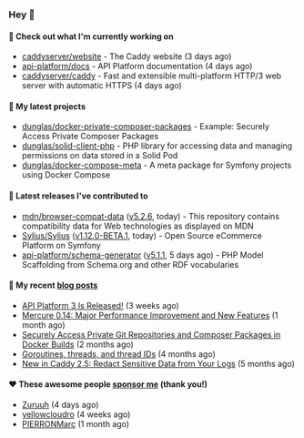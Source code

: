 ### Hey 👋

#### 👷 Check out what I'm currently working on

- [caddyserver/website](https://github.com/caddyserver/website) - The Caddy website (3 days ago)
- [api-platform/docs](https://github.com/api-platform/docs) - API Platform documentation (4 days ago)
- [caddyserver/caddy](https://github.com/caddyserver/caddy) - Fast and extensible multi-platform HTTP/3 web server with automatic HTTPS (4 days ago)

#### 🌱 My latest projects

- [dunglas/docker-private-composer-packages](https://github.com/dunglas/docker-private-composer-packages) - Example: Securely Access Private Composer Packages
- [dunglas/solid-client-php](https://github.com/dunglas/solid-client-php) - PHP library for accessing data and managing permissions on data stored in a Solid Pod
- [dunglas/docker-compose-meta](https://github.com/dunglas/docker-compose-meta) - A meta package for Symfony projects using Docker Compose

#### 🔭 Latest releases I've contributed to

- [mdn/browser-compat-data](https://github.com/mdn/browser-compat-data) ([v5.2.6](https://github.com/mdn/browser-compat-data/releases/tag/v5.2.6), today) - This repository contains compatibility data for Web technologies as displayed on MDN
- [Sylius/Sylius](https://github.com/Sylius/Sylius) ([v1.12.0-BETA.1](https://github.com/Sylius/Sylius/releases/tag/v1.12.0-BETA.1), today) - Open Source eCommerce Platform on Symfony
- [api-platform/schema-generator](https://github.com/api-platform/schema-generator) ([v5.1.1](https://github.com/api-platform/schema-generator/releases/tag/v5.1.1), 5 days ago) - PHP Model Scaffolding from Schema.org and other RDF vocabularies

#### 📜 My recent [blog posts](https://dunglas.fr)

- [API Platform 3 Is Released!](https://dunglas.dev/2022/09/api-platform-3-is-released/) (3 weeks ago)
- [Mercure 0.14: Major Performance Improvement and New Features](https://dunglas.dev/2022/09/mercure-0-14/) (1 month ago)
- [Securely Access Private Git Repositories and Composer Packages in Docker Builds](https://dunglas.dev/2022/08/securely-access-private-git-repositories-and-composer-packages-in-docker-builds/) (2 months ago)
- [Goroutines, threads, and thread IDs](https://dunglas.dev/2022/05/goroutines-threads-and-thread-ids/) (4 months ago)
- [New in Caddy 2.5: Redact Sensitive Data from Your Logs](https://dunglas.dev/2022/04/caddy-logging-security-improvements/) (5 months ago)

#### ❤️ These awesome people [sponsor me](https://github.com/sponsors/dunglas) (thank you!)

- [Zuruuh](https://github.com/Zuruuh) (4 days ago)
- [yellowcloudro](https://github.com/yellowcloudro) (4 weeks ago)
- [PIERRONMarc](https://github.com/PIERRONMarc) (1 month ago)
